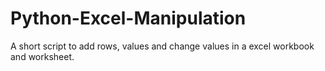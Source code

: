 # Python-Excel-Manipulation
A short script to add rows, values and change values in a excel workbook and worksheet.
